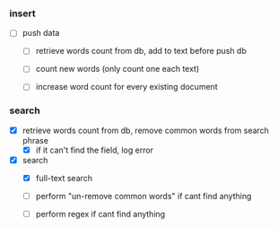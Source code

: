 ### insert
- [ ] push data
    - [ ] retrieve words count from db, add to text before push db     
    - [ ] count new words (only count one each text) 
    - [ ] increase word count for every existing document


### search
- [x] retrieve words count from db, remove common words from search phrase
    - [x] if it can't find the field, log error
- [x] search
    - [x] full-text search
    - [ ] perform "un-remove common words" if cant find anything
    - [ ] perform regex if cant find anything

